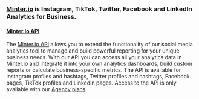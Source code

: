 ### [Minter.io](https://minter.io) is Instagram, TikTok, Twitter, Facebook and LinkedIn Analytics for Business.

#### [Minter.io API](https://minter.io/api/docs)

The [Minter.io API](https://minter.io/api/docs) allows you to extend the functionality of our social media analytics tool to manage and build powerful reporting for your unique business needs.
With our API you can access all your analytics data in Minter.io and integrate it into your own analytics dashboards, build custom reports or calculate business-specific metrics.
The API is available for Instagram profiles and hashtags, Twitter profiles and hashtags, Facebook pages, TikTok profiles and LinkedIn pages.
Access to the API is only available with our [Agency plans](https://minter.io/instagram-analytics-for-agency/#agency-plans).
